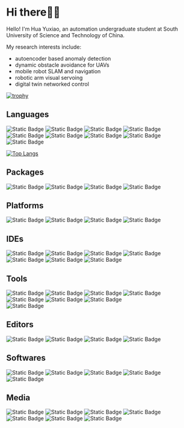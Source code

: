 # Hi there👋🏻

Hello! I'm Hua Yuxiao, an automation undergraduate student at South University of Science and Technology of China. 

My research interests include: 
- autoencoder based anomaly detection
- dynamic obstacle avoidance for UAVs
- mobile robot SLAM and navigation
- robotic arm visual servoing
- digital twin networked control

<!--
[![Anurag's GitHub stats](https://github-readme-stats.vercel.app/api?username=HuaYuXiao)](https://github.com/anuraghazra/github-readme-stats)
-->

[![trophy](https://github-profile-trophy.vercel.app/?username=HuaYuXiao&column=-1)](https://github.com/ryo-ma/github-profile-trophy)

## Languages
![Static Badge](https://img.shields.io/badge/Python-3.11.5-blue?logo=python)
![Static Badge](https://img.shields.io/badge/C%2B%2B-14-blue?logo=cplusplus)
![Static Badge](https://img.shields.io/badge/Matlab-2023b-blue)
![Static Badge](https://img.shields.io/badge/VHDL-_-blue)
![Static Badge](https://img.shields.io/badge/Verilog-_-blue)
![Static Badge](https://img.shields.io/badge/CMake-3.26.4-blue?logo=cmake)
![Static Badge](https://img.shields.io/badge/Java-_-blue)
![Static Badge](https://img.shields.io/badge/C-_-blue?logo=c)
![Static Badge](https://img.shields.io/badge/R-4.3.2-blue?logo=r)

[![Top Langs](https://github-readme-stats.vercel.app/api/top-langs/?username=HuaYuXiao&layout=compact)](https://github.com/anuraghazra/github-readme-stats)

## Packages
![Static Badge](https://img.shields.io/badge/ROS-noetic-blue?logo=ros)
![Static Badge](https://img.shields.io/badge/OpenCV-4.8.1__4-blue?logo=opencv)
![Static Badge](https://img.shields.io/badge/PyTorch-2.1.0-blue?logo=pytorch)
![Static Badge](https://img.shields.io/badge/YOLO-v8-blue?logo=yolo)

## Platforms
![Static Badge](https://img.shields.io/badge/Ubuntu-22.04-blue?logo=ubuntu)
![Static Badge](https://img.shields.io/badge/macOS-14.1.1-blue?logo=macos)
![Static Badge](https://img.shields.io/badge/Windows_11-_-blue?logo=windows11)
![Static Badge](https://img.shields.io/badge/Windows_10-22H2-blue?logo=windows10)

## IDEs
![Static Badge](https://img.shields.io/badge/CLion-2023.2.2-blue?logo=clion)
![Static Badge](https://img.shields.io/badge/Visual_Studio-2022-blue?logo=visualstudio)
![Static Badge](https://img.shields.io/badge/PyCharm-2023.2.5-blue?logo=pycharm)
![Static Badge](https://img.shields.io/badge/IntelliJ_IDEA-_-blue?logo=intellijidea)
![Static Badge](https://img.shields.io/badge/Visual_Studio_Code-1.84.2-blue?logo=visualstudiocode)
![Static Badge](https://img.shields.io/badge/RStudio-2023.09.1-blue?logo=rstudio)
![Static Badge](https://img.shields.io/badge/Eclipse_IDE-_-blue?logo=eclipseide)

## Tools
![Static Badge](https://img.shields.io/badge/VMware-_-blue?logo=vmware)
![Static Badge](https://img.shields.io/badge/OpenAI-_-blue?logo=openai)
![Static Badge](https://img.shields.io/badge/GitHub_Copilot-1.4.2-blue?logo=githubcopilot)
![Static Badge](https://img.shields.io/badge/Github_Desktop-3.3.5-blue)
![Static Badge](https://img.shields.io/badge/Anaconda-23.7.4-blue?logo=anaconda)
![Static Badge](https://img.shields.io/badge/Google_Scholar-_-blue?logo=googlescholar)
![Static Badge](https://img.shields.io/badge/Homebrew-4.1.21-blue?logo=homebrew)	
![Static Badge](https://img.shields.io/badge/AdGuard-4.2.209-blue?logo=adguard)

## Editors
![Static Badge](https://img.shields.io/badge/LaTeX-_-blue?logo=latex)
![Static Badge](https://img.shields.io/badge/Overleaf-_-blue?logo=overleaf)
![Static Badge](https://img.shields.io/badge/Markdown-_-blue?logo=markdown)
![Static Badge](https://img.shields.io/badge/Notion-_-blue?logo=notion)

## Softwares
![Static Badge](https://img.shields.io/badge/Wireshark-_-blue?logo=wireshark)
![Static Badge](https://img.shields.io/badge/Altium_Designer-_-blue?logo=altiumdesigner)
![Static Badge](https://img.shields.io/badge/KiCad-_-blue?logo=kicad)
![Static Badge](https://img.shields.io/badge/Android_Studio-_-blue?logo=androidstudio)
![Static Badge](https://img.shields.io/badge/Vivado-2023.2-blue?logo=xilinx)

## Media
![Static Badge](https://img.shields.io/badge/WeChat-3.8.5-blue?logo=wechat)
![Static Badge](https://img.shields.io/badge/YouTube-_-blue?logo=youtube)
![Static Badge](https://img.shields.io/badge/Bilibili-_-blue?logo=bilibili)
![Static Badge](https://img.shields.io/badge/LinkedIn-_-blue?logo=linkedin)
![Static Badge](https://img.shields.io/badge/Sina_Weibo-_-blue?logo=sinaweibo)
![Static Badge](https://img.shields.io/badge/Tencent_QQ-_-blue?logo=tencentqq)
![Static Badge](https://img.shields.io/badge/TikTok-_-blue?logo=tiktok)


